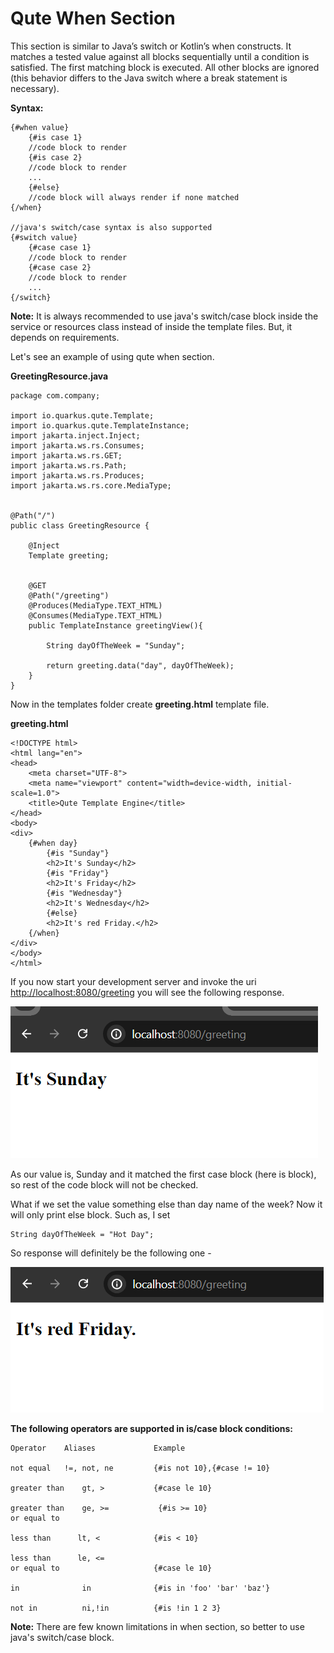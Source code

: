 # Qute When Section

This section is similar to Java’s switch or Kotlin’s when constructs. It matches a tested value against all blocks sequentially until a condition is satisfied. The first matching block is executed. All other blocks are ignored (this behavior differs to the Java switch where a break statement is necessary).


**Syntax:**

```
{#when value}
    {#is case 1}
    //code block to render
    {#is case 2}
    //code block to render
    ...
    {#else} 
    //code block will always render if none matched
{/when}

//java's switch/case syntax is also supported
{#switch value}
    {#case case 1}
    //code block to render
    {#case case 2}
    //code block to render
    ...
{/switch}
```

**Note:** It is always recommended to use java's switch/case block inside the service or resources class instead of inside the template files. But, it depends on requirements.


Let's see an example of using qute when section.


**GreetingResource.java**

```
package com.company;

import io.quarkus.qute.Template;
import io.quarkus.qute.TemplateInstance;
import jakarta.inject.Inject;
import jakarta.ws.rs.Consumes;
import jakarta.ws.rs.GET;
import jakarta.ws.rs.Path;
import jakarta.ws.rs.Produces;
import jakarta.ws.rs.core.MediaType;


@Path("/")
public class GreetingResource {

    @Inject
    Template greeting;


    @GET
    @Path("/greeting")
    @Produces(MediaType.TEXT_HTML)
    @Consumes(MediaType.TEXT_HTML)
    public TemplateInstance greetingView(){

        String dayOfTheWeek = "Sunday";

        return greeting.data("day", dayOfTheWeek);
    }
}
```

Now in the templates folder create **greeting.html** template file.

**greeting.html**

```
<!DOCTYPE html>
<html lang="en">
<head>
    <meta charset="UTF-8">
    <meta name="viewport" content="width=device-width, initial-scale=1.0">
    <title>Qute Template Engine</title>
</head>
<body>
<div>
    {#when day}
        {#is "Sunday"}
        <h2>It's Sunday</h2>
        {#is "Friday"}
        <h2>It's Friday</h2>
        {#is "Wednesday"}
        <h2>It's Wednesday</h2>
        {#else}
        <h2>It's red Friday.</h2>
    {/when}
</div>
</body>
</html>
```

If you now start your development server and invoke the uri [http://localhost:8080/greeting](http://localhost:8080/greeting) you will see the following response.

![alt text](image1.png)

As our value is, Sunday and it matched the first case block (here is block), so rest of the code block will not be checked.

What if we set the value something else than day name of the week? Now it will only print else block. Such as, I set

```
String dayOfTheWeek = "Hot Day";
```

So response will definitely be the following one -

![alt text](image2.png)


**The following operators are supported in is/case block conditions:**

```
Operator	Aliases	            Example

not equal   !=, not, ne         {#is not 10},{#case != 10}

greater than    gt, >           {#case le 10}

greater than    ge, >=           {#is >= 10}
or equal to                      

less than      lt, <            {#is < 10}

less than      le, <=
or equal to                     {#case le 10}

in              in              {#is in 'foo' 'bar' 'baz'}

not in          ni,!in          {#is !in 1 2 3}
```

**Note:** There are few known limitations in when section, so better to use java's switch/case block.